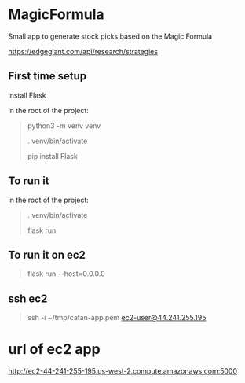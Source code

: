 # MagicFormula
Small app to generate stock picks based on the Magic Formula

https://edgegiant.com/api/research/strategies

## First time setup
install Flask

in the root of the project:
> python3 -m venv venv
> 
> . venv/bin/activate
> 
> pip install Flask
 
 

## To run it
in the root of the project:
> . venv/bin/activate
> 
> flask run 

## To run it on ec2
> flask run --host=0.0.0.0

## ssh ec2
> ssh -i ~/tmp/catan-app.pem ec2-user@44.241.255.195

 
# url of ec2 app
http://ec2-44-241-255-195.us-west-2.compute.amazonaws.com:5000
